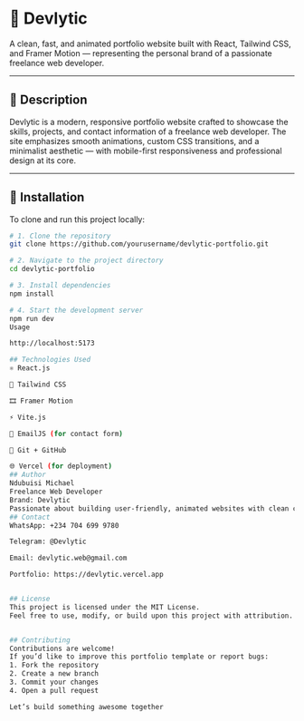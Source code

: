# 🚀 Devlytic

A clean, fast, and animated portfolio website built with React, Tailwind CSS, and Framer Motion — representing the personal brand of a passionate freelance web developer.

---

## 📖 Description

Devlytic is a modern, responsive portfolio website crafted to showcase the skills, projects, and contact information of a freelance web developer. The site emphasizes smooth animations, custom CSS transitions, and a minimalist aesthetic — with mobile-first responsiveness and professional design at its core.

---

## 🚀 Installation

To clone and run this project locally:

```bash
# 1. Clone the repository
git clone https://github.com/yourusername/devlytic-portfolio.git

# 2. Navigate to the project directory
cd devlytic-portfolio

# 3. Install dependencies
npm install

# 4. Start the development server
npm run dev
Usage

http://localhost:5173

## Technologies Used
⚛️ React.js

💨 Tailwind CSS

🎞 Framer Motion

⚡ Vite.js

🧠 EmailJS (for contact form)

📁 Git + GitHub

🌐 Vercel (for deployment)
## Author
Ndubuisi Michael
Freelance Web Developer
Brand: Devlytic
Passionate about building user-friendly, animated websites with clean code.
## Contact
WhatsApp: +234 704 699 9780

Telegram: @Devlytic

Email: devlytic.web@gmail.com

Portfolio: https://devlytic.vercel.app


## License
This project is licensed under the MIT License.
Feel free to use, modify, or build upon this project with attribution.


## Contributing
Contributions are welcome!
If you’d like to improve this portfolio template or report bugs:
1. Fork the repository
2. Create a new branch
3. Commit your changes
4. Open a pull request

Let’s build something awesome together
